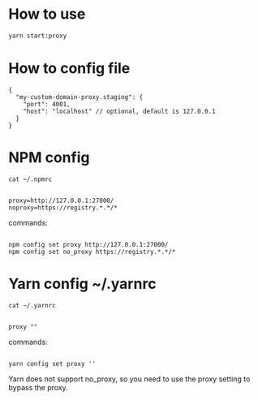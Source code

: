 # How to use

```bash
yarn start:proxy
```

# How to config file

```jsonc
{
  "my-custom-domain-proxy.staging": {
    "port": 4001,
    "host": "localhost" // optional, default is 127.0.0.1
  }
}
```

# NPM config

`cat ~/.npmrc`

```

proxy=http://127.0.0.1:27000/
noproxy=https://registry.*.*/*

```

commands:

```

npm config set proxy http://127.0.0.1:27000/
npm config set no_proxy https://registry.*.*/*

```

# Yarn config ~/.yarnrc

`cat ~/.yarnrc`

```

proxy ""

```

commands:

```

yarn config set proxy ''

```

Yarn does not support no_proxy, so you need to use the proxy setting to bypass the proxy.
